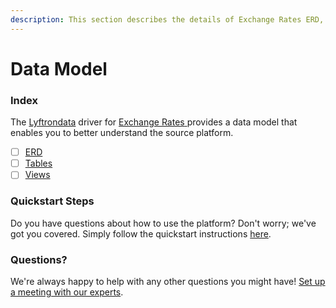 ```yaml
---
description: This section describes the details of Exchange Rates ERD, Tables, and Views.
---
```


# Data Model

### Index

The  [Lyftrondata](https://www.lyftrondata.com/) driver for [Exchange Rates](https://www.lyftrondata.com/integration/exchange-rates/)[ ](https://www.lyftrondata.com/integration/exchange-rates/)provides a data model that enables you to better understand the source platform.

* [ ] [ERD](../../../commerce-analytics/exchange-rates/data-model/erd.md)
* [ ] [Tables](../../../commerce-analytics/exchange-rates/data-model/tables.md)
* [ ] [Views](../../../commerce-analytics/exchange-rates/data-model/views.md)

### Quickstart Steps

Do you have questions about how to use the platform? Don't worry; we've got you covered. Simply follow the quickstart instructions [here](../../../../quickstart-steps.md).

### Questions? <a href="#questions" id="questions"></a>

We're always happy to help with any other questions you might have! [Set up a meeting with our experts](https://www.lyftrondata.com/book-a-meeting/).

